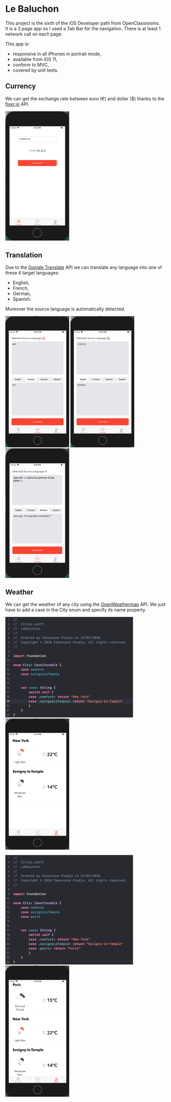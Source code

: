 # Le Baluchon
This project is the sixth of the iOS Developer path from OpenClassrooms.  
It is a 3 page app so I used a Tab Bar for the navigation. There is at least 1 network call on each page.


This app is:

- responsive in all iPhones in portrait mode,
- available from iOS 11,
- conform to MVC,
- covered by unit tests.

## Currency
We can get the exchange rate between euro (€) and dollar ($) thanks to the [fixer.io](https://fixer.io/) API.

<img src="READMEfiles/P9ReadmeCurrency.png" alt="drawing" width="200">

## Translation
Due to the [Google Translate](https://cloud.google.com/translate/docs/) API we can translate any language into one of these 4 target languages: 
- English,
- French, 
- German,
- Spanish.

Moreover the source language is automatically detected.

<img src="READMEfiles/bonusP9AutoDetectionLangue.png" alt="drawing" width="200"> <img src="READMEfiles/bonusP9LanguageDetection.png" alt="drawing" width="200"> <img src="READMEfiles/P9ReadmeTranslation.png" alt="drawing" width="200">

## Weather
We can get the weather of any city using the [OpenWeathermap](https://openweathermap.org/current) API. We just have to add a case in the City enum and specify its name property.

<img src="READMEfiles/bonusP9CodeMeteo.png" alt="drawing" width="400"> <img src="READMEfiles/bonusP9Meteo.png" alt="drawing" width="200">

<img src="READMEfiles/bonusP9CodeMeteo2.png" alt="drawing" width="400"> <img src="READMEfiles/bonusP9Meteo2.png" alt="drawing" width="200">
